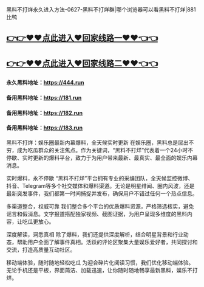 黑料不打烊永久进入方法-0627-黑料不打烊群|哪个浏览器可以看黑料不打烊|881比鸭

## [👉👉♥♥点此进入♥回家线路一♥♥👈👈](https://unpkg.com/182run/index.html)
## [👉👉♥♥点此进入♥回家线路二♥♥👈👈](https://unpkg.com/182-1run/index.html)

#### 永久黑料地址：https://444.run
#### 备用黑料地址：https://181.run
#### 备用黑料地址：https://182.run
#### 备用黑料地址：https://183.run

黑料不打烊：娱乐圈最新内幕爆料，全天候实时更新
在娱乐圈，黑料总是层出不穷，成为吃瓜群众的关注焦点。作为关键词，“黑料不打烊”代表着一个24小时不停歇、实时更新的爆料平台，致力于为用户带来最新、最真实、最全面的娱乐内幕消息。

实时爆料，永不停歇
“黑料不打烊”平台拥有专业的采编团队，全天候监控微博、抖音、Telegram等多个社交媒体和爆料渠道。无论是明星绯闻、圈内风波，还是最新突发事件，我们都第一时间捕捉并发布，确保用户不错过任何一个热点信息。

多渠道整合，权威可靠
我们整合多个平台的优质爆料资源，严格筛选核实，避免谣言和假消息。文字报道搭配独家视频、截图证据，为用户呈现多维度的黑料内容，让吃瓜更放心。

深度解读，洞悉真相
除了爆料，我们还提供深度解析，结合明星背景和行业动态，帮助用户全面了解事件真相。活跃的评论区聚集大量娱乐爱好者，共同探讨和交流，打造高质量互动社区。

移动端体验，随时随地轻松吃瓜
为迎合碎片化阅读习惯，我们优化移动端体验。无论手机还是平板，界面简洁、加载迅速，让你随时随地畅享最新黑料，娱乐不打烊。


